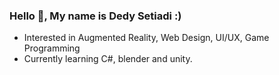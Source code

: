 ### Hello 👋, My name is Dedy Setiadi :)

- Interested in Augmented Reality, Web Design, UI/UX, Game Programming
- Currently learning C#, blender and unity.

